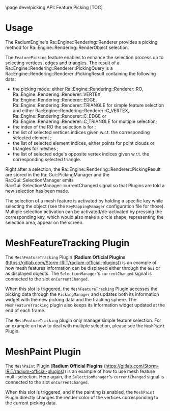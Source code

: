 \page develpicking API: Feature Picking
[TOC]

# Usage

The RadiumEngine's Ra::Engine::Rendering::Renderer provides a picking method for Ra::Engine::Rendering::RenderObject selection.

The `FeaturePicking` feature enables to enhance the selection process up to selecting vertices, edges and triangles.
The result of a Ra::Engine::Rendering::Renderer::PickingQuery is a Ra::Engine::Rendering::Renderer::PickingResult containing the following data:
 *   the picking mode: either Ra::Engine::Rendering::Renderer::RO, Ra::Engine::Rendering::Renderer::VERTEX, Ra::Engine::Rendering::Renderer::EDGE, Ra::Engine::Rendering::Renderer::TRIANGLE for simple feature selection and either Ra::Engine::Rendering::Renderer::C_VERTEX, Ra::Engine::Rendering::Renderer::C_EDGE or Ra::Engine::Rendering::Renderer::C_TRIANGLE for multiple selection;
 *   the index of the RO the selection is for ;
 *   the list of selected vertices indices given w.r.t. the corresponding selected element ;
 *   the list of selected element indices, either points for point clouds or triangles for meshes ;
 *   the list of selected edge's opposite vertex indices given w.r.t. the corresponding selected triangle.

Right after a selection, the Ra::Engine::Rendering::Renderer::PickingResult are stored in the Ra::Gui::PickingManager and the Ra::Gui::SelectionManager emits Ra::Gui::SelectionManager::currentChanged signal so that Plugins are told a new selection has been made.

The selection of a mesh feature is activated by holding a specific key while selecting the object (see the `KeyMappingManager` configuration file for those). Multiple selection activation can be activated/de-activated by pressing the corresponding key, which would also make a circle shape, representing the selection area, appear on the screen.

# MeshFeatureTracking Plugin

The `MeshFeatureTracking` Plugin (**Radium Official Plugins** (https://gitlab.com/Storm-IRIT/radium-official-plugins)) is an example of how mesh features information can be displayed either through the `Gui` or as displayed objects.
The `SelectionManager`'s `currentChanged` signal is connected to the slot `onCurrentChanged`.

When this slot is triggered, the `MeshFeatureTracking` Plugin accesses the picking data through the `PickingManager` and updates both its information widget with the new picking data and the tracking sphere.
The `MeshFeatureTracking` plugin also keeps its information widget updated at the end of each frame.

The `MeshFeatureTracking` plugin only manage simple feature selection. For an example on how to deal with multiple selection, please see the `MeshPaint` Plugin.

# MeshPaint Plugin

The `MeshPaint` Plugin (**Radium Official Plugins** (https://gitlab.com/Storm-IRIT/radium-official-plugins)) is an example of how to use mesh feature multi-selection.
Here again, the `SelectionManager`'s `currentChanged` signal is connected to the slot `onCurrentChanged`.

When this slot is triggered, and if the painting is enabled, the `MeshPaint` Plugin directly changes the render color of the vertices corresponding to the current picking data.
